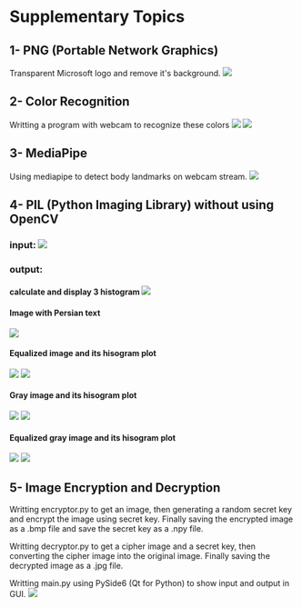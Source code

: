 # Supplementary Topics
##  1- PNG (Portable Network Graphics)
Transparent Microsoft logo and remove it's background.
![](output/ms_logo_transparent.png)
## 2- Color Recognition
Writting a program with webcam to recognize these colors
![](output/blue.png)  ![](output/green.png)

## 3- MediaPipe
Using mediapipe to detect body landmarks on webcam stream.
![](output/mediapipe.png)

## 4- PIL (Python Imaging Library) without using OpenCV
### input: ![](input/photo_2024-03-22_00-33-08.jpg)
### output:
#### calculate and display 3 histogram ![](output/original_image_histogram.png)
#### Image with Persian text
![](output/ashkan_image.png)
#### Equalized image and its hisogram plot
![](output/equalized_image.jpg) ![](output/Equalied_image_histogram.png)
#### Gray image and its hisogram plot
![](output/gray_image.jpg)
![](output/gray_image_histogram.png)
#### Equalized gray image and its hisogram plot
![](output/equalized_gray_image.jpg)
![](output/equalized_gray_image_histogram.png)
## 5- Image Encryption and Decryption
Writting encryptor.py to get an image, then generating a random secret key and encrypt the image using secret key. Finally saving the encrypted image as a .bmp file and save the secret key as a .npy file.

Writting decryptor.py to get a cipher image and a secret key, then converting the cipher image into the original image. Finally saving the decrypted image as a .jpg file.

Writting main.py using PySide6 (Qt for Python) to show input and output in GUI.
![](encrytor_decrytor/encrypted_decrypted.png)